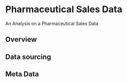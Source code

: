 # Pharmaceutical Sales Data
An Analysis on a Pharmaceutical Sales Data

## Overview

## Data sourcing

## Meta Data
